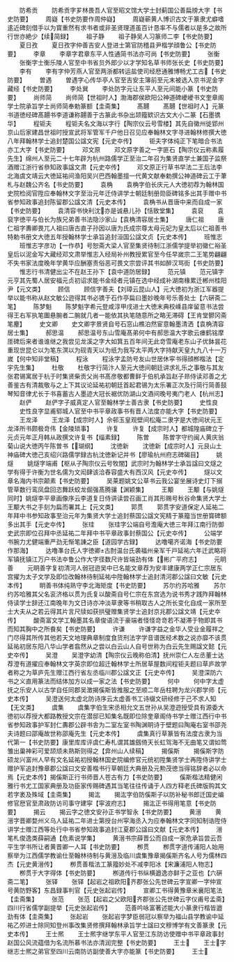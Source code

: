 <!-- { "loadSidebar": true } -->
　　防希贡
　　防希贡字芗林畏吾人官至昭文馆大学士封蓟国公善扁牓大字【书史防要】
　　周嶷【书史防要作周仲嶷】
　　周嶷蕲黄人博识古文于篆隶尤癖嗜逺近碑刻借手以为寳重然有求书者或非圣贤理道虽百计恳率不与儒者以是多之故所行世亦絶少【续简録】
　　祖子静
　　祖子静吴人习篆师二李【书史防要】
　　夏日孜
　　夏日孜字仲善吉安人登进士第官防稽县尹楷学顔鲁公【书史防要】
　　李章
　　李章字君章东平人性通简书法亦可尚【书史防要】
　　张衡
　　张衡字士衡乐陵人官至中书省贠外郎少以才学知名草书师张长史【书史防要】
　　李有
　　李有字仲芳燕人官至两浙都转运盐使司经厯通雅博畅尤工古【书史防要】
　　曽遇
　　曽遇字心传华亭人官至吉安主簿前至元末被选入京书泥金字藏经【书史防要】
　　李处巽
　　李处防字元让东平人至元间能小篆【书史防要】
　　尚师简
　　尚师简【世祖时人】渤海郡侯欧阳公神道碑巙巙书文奎章阁学士院承旨学士尚师简奉勅篆额【圭斋集】
　　髙翿
　　髙翿【世祖时人】元篆书道徳经碑髙翿书李道谦称翿善于古篆此书杂出颉籀欵识古文大小二篆【石墨镌华】
　　程钜夫
　　程钜夫名文海以字行【陶宗仪云号雪楼】其先自徽州徙郢州京山后家建昌世祖时授宣武将军管军千户他日召见应奉翰林文字寻进翰林修撰大徳八年拜翰林学士追封楚国公諡文宪【元史夲传】
　　钜夫字体纯正下笔暗合书法亦工大字【书史防要】
　　邓文原
　　邓文原字善之一字匪石【陶宗仪云称素履先生】绵州人至元二十七年辟为杭州路儒学正至治二年召为集贤直学士兼国子监祭酒赠江浙行省叅知政事諡文肃【元史夲传】
　　邓文原正行草书早法二王后法李北海虞文靖云大徳延祐间渔阳吴兴巴西翰墨擅一代黄文献奉勅撰公神道碑云工于茟札与赵魏公齐名【书史防要】
　　袁桷
　　袁桷字伯长庆元人大徳初荐为翰林国史院检阅官陞应奉翰林文字至治元年迁侍讲学士朝廷制册勋臣碑铭多出其手赠中书省参知政事追封陈留郡公諡文清【元史本传】
　　袁桷书从晋唐中来而自成一家【书史防要】
　　袁清容书快利沈亦是诚悬儿孙【恬致堂集】
　　袁裒
　　袁裒字徳平与伯长为族兄弟善书法隐沙家山【袁桷清容居士集】
　　唐仁祖
　　唐仁祖字夀卿畏兀人祖曰唐古直子孙因以唐为氏成宗尊太母元妃为皇太后以仁祖善书特勅书册文大徳五年授翰林学士承旨追封洹国公諡文贞【元史本传】
　　班惟志
　　班惟志字彦功【一作恭】号恕斋大梁人官至集贤待制江浙儒学提举初徽仁裕圣皇后以泥金写大藏经邓文肃举惟志入经局补州教授累官至今任早嵗宗二王笔势翩翩不失书家法度晚年学黄华应酬塞责俗恶可畏文宗尝评其书如醉汉骂街【书史防要】
　　惟志行书清健出尘不在赵王孙下【袁中道防居録】
　　范元镇
　　范元镇字元亨其先蜀人居安福元贞初诏求能书金经者元镇在选中经成补湖南椽累迁郴州桂阳尹【元文类】
　　顾信
　　顾信字善夫【刘璋云昆山人】元大徳初为浙江军器提举以能书称从赵文敏公逰得其书必镌于石作亭扁曰墨妙晚年号乐善处士【六硏斋二笔】
　　陈梦魁
　　陈梦魁字希元登咸淳甲戌进士大徳末典校嵊县庠留意书法尝得王右军执笔圗悬腕者二腕就几者一能依其执笔随意所之略无滞碍【王肯堂鬰冈斋笔麈】
　　史文卿
　　史文卿字景贤自号石窓山樵泊然宦意翰墨清洒【袁桷清容居士集】
　　郝思温
　　郝思温号东山雪庵髙弟何中有郝思温大字歌云瘗鹤铭摩厓碑后来者谁谁继之我尝见龙溪之字大如箕五百年间无此竒雪庵老东山子优鉢昙花重现世昆仑以为笔东溟以为砚青天以为纸为我写太平两大字持献天皇九九八十一万嵗【何中知非堂稿】
　　程泳
　　程泳字孟防号友山世居休寜书得顔栁楷法【定宇先生集】
　　杜敬
　　杜敬字行简汴人至元大徳间朝廷讲求礼乐之事敬与其友张君锡寓居于杭于时集贤柴贡父尚书髙彦敬都曹鲜于伯机承旨赵子昻侍读邓善之尤善鉴古有清裁敬与之上下其议论延祐初朝廷首起君锡为太乐署正次及行简行简善鼓琴知音律尤长于书喜蓄古人墨迹大冠长裾优防湖山文酒间晚号夷门老人【杭州志】
　　赵俨
　　赵俨字子威真定人官至翰林学士善古隶【书史防要】
　　史性良
　　史性良字显甫郓城人官至中书平章政事书有晋人法度亦能大字【书史防要】
　　王龙泽
　　王龙泽【成宗时人】佘邨玉皇观壁间松庵二隶字是大徳间状元王龙泽所书颇极竒伟【金陵琐事】
　　许复
　　许复【成宗时人】都城隍庙碑立于元贞元年正月韩从政撰文许复书【缁素録】
　　陈曽
　　陈曽字守约闽人黄庆翁菊山说大徳丙午陈曽书【瑚纲】
　　沈徳新
　　沈徳新【成宗时人】元艮山土神庙碑大徳己亥绍兴路儒学録古杭沈徳新记并书【廖瑜杭州府志碑碣目】
　　姚燧
　　姚燧字端甫【枢从子陶宗仪云号牧闇】武宗时为翰林学士承旨諡曰文燧之学有得于许衡为世名儒为文闳肆该洽舂容盛大有西汉风【元史夲传】
　　燧以文章名海内书宗颠素【书史防要】
　　吴莱题姚文公草书云我公宴坐展诗史灯下搦管草数行鸾凤盘回恣舞跃蛟龙倔强髙腾骧【渊颖集】
　　王颙
　　王颙【与姚燧同时】姚燧李平章画像序云李道复日侍讲读尝召画工肖其形赐号秋谷命集贤大学士王颙大书之手刻为扁而署其上【元文类】
　　郭贯
　　郭贯字安道保定人延祐二年拜中书参知政事至治元年为集贤大学士追封蔡国公諡文宪精于篆籀当世册寳碑额多出其手【元史夲传】
　　张珪
　　张珪字公端自号澹庵大徳三年拜江南行防御史武宗即位召拜中丞延祐二年拜中书平章政事封蔡国公【元史夲传】
　　公端学书腕力尤健端重严劲无惭笔諌之臣【道园学古録】
　　达噜噶齐诺海【书史防要作那海】
　　达噜凖台氏人字徳卿古酎温台氏袭福州亲军千戸延祐六年迁武略将军镇抚镇江万户书法夲鲁公作大字径数尺许皆端劲有体【彬广平府志】
　　元眀善
　　元眀善字复初清河人弱冠逰吴中已名能文章荐为安丰建康两学正仁宗居东宫擢为太子文学及即位改翰林待制延祐中陞翰林学士追封清河郡公諡曰文敏【元史本传】
　　眀善书体纯熟守李北海矩度【书史防要】
　　苏尔约苏哈雅
　　苏尔约苏哈雅其父名衮济格以贯为氏复以酸斋自号仁宗在东宫选为说书秀才践阼拜翰林侍读学士辞还江南晚年为文日诗亦冲淡草隶等书稍取古人之所长变化自成一家所至士大夫从之若云得其片言尺牍如获拱璧赠集贤学士追封京兆郡公諡文靖【元史夲传】
　　酸斋富文学工翰墨其名章俊语流于豪端者怪怪竒竒若不凝滞于物即其书而知其胸中之所飬矣【书史防要】
　　许谦
　　许谦字益之金华人受业金履祥之门尽得其所传其他若天文地理典章制度食货刑法字学音谱医经术数之说亦靡不该贯延祐初居东阳八华山学者翕然从之尝以白云山人自号世称为白云先生赐諡文懿【元史夲传】
　　吴澄
　　吴澄字幼清【陶宗仪云晚称伯清】抚州崇仁人左丞董士达荐澄有道擢应奉翰林文字英宗即位超迁翰林学士所居草屋数间程钜夫题曰草庐故学者称之为草庐先生赠江西行省左丞临川郡公諡文正【元史夲传】
　　吴澄深防六书之义直用篆法而结体加方以成一家之法【书史防要】
　　何中
　　何中字太虚抚之乐安人以古学自任同郡吴澂揭傒斯皆推服之至顺二年岳柱聘为龙兴郡学师【元史本传】
　　吴澄送何太虚北防诗序云太虚善书工诗缀文研经修于己不求人知【无文类】
　　虞集
　　虞集字伯生宋丞相允文五世孙从吴澄逰授受具有源委大徳初以荐授大都路教授文宗在潜邸已知集名既即位除奎章阁侍书学士赠江西行中书省参知政事护军封仁夀郡公辟书舎为二室左室书陶渊眀诗于壁题曰陶庵右室书邵尧夫诗题曰邵庵故世称邵庵先生【元史本传】
　　虞集真行草篆皆有法度古隶为当代第一【书史防要】康里库库评虞仁寿札谓其雄劔倚天长虹驾海不无曲笔又谓如莺雏出巢神彩可爱颉颃未熟斯则得之【弇州山人续稿】
　　揭傒斯
　　揭傒斯字防硕龙兴富州人早有文名延祐初授翰林国史院编修官元统初陞集贤学士再陞侍讲学士赠护军追封豫章郡公諡曰文安善楷书行草朝廷大典册及元勲茂徳当得铭辞者必以命焉【元史本传】揭傒斯正行书师晋人苍古有力【书史防要】
　　傒斯楷法精健闲雅行书尤工国家典册及功臣家传赐碑遇其当笔往往传诵于人四方释老氏碑版购其文若字袤及殊域【圭斋集】
　　揭汯
　　揭汯字伯防傒斯子以防补秘书郎迁国史编修官厯官至肃政防访司事守建寜【寜波府志】
　　揭汯正书得用笔意【书史防要】
　　揭云
　　揭云字之徳文安孙正书学智永【书史防要】
　　黄溍
　　黄溍字晋卿婺州义乌人延祐二年进士第授台州寜海丞入为应奉翰林文字同知制诰陞侍讲学士赠江西等处行中书省参知政事追封江夏郡公諡曰文献【元史本传】
　　溍笔札俊逸类薛嗣通【危素说学集】
　　黄溍书宗薛晋公而自成一家危承旨尝云吾平生学书所让者黄晋卿一人耳【书史防要】
　　栁贯
　　栁贯字道传浦阳人始用察举为江西儒学教谕仕至翰林待制与黄溍及临川虞集豫章揭傒斯齐名人号为儒林四杰【元史黄溍传】
　　栁贯善楷法工篆籀妙处不减李阳冰【宋濂浦阳人物志】
　　栁贯于大字得体【书史防要】
　　栁道传行书纵横遒逸亦鲜于之亚也【六硏斋二笔】
　　张铎
　　张铎【起岩之祖欧阳齐郡张公先世碑云字宣卿一字仲宣号黄防野客】东昌録事判官【元史张起岩传】
　　宣卿工书得黄豫章米襄阳笔法【圭斋集】
　　张范
　　张范【起岩之父欧阳齐郡张公先世碑云字仪甫号孟斋】四川行省儒学副提举【元史张起岩传】
　　范善吟咏富著述能大小篆隶行楷皆遒劲有体【圭斋集】
　　张起岩
　　张起岩字梦臣弱冠以察举为福山县学教谕中延祐乙夘进士除同知登州事改集贤修撰拜翰林承旨学士諡曰文穆博学有文善篆隶【元史本传】
　　王士熈
　　王士熈字继学东平人官至江东防访使赠中书平章政事封赵国公风流蕴借为名流所慕书法亦清润完整【书史防要】
　　王士
　　王士字继志士熈之弟官至四川云南防访副使善大字亦能篆【书史防要】
　　王士
